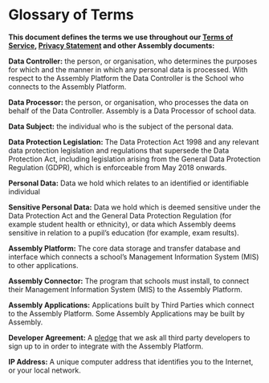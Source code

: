 # Glossary of Terms

__This document defines the terms we use throughout our [Terms of Service](http://assembly.education/terms), [Privacy Statement](http://assembly.education/privacy) and other Assembly documents:__

__Data Controller:__ the person, or organisation, who determines the purposes for which and the manner in which any personal data is processed.  With respect to the Assembly Platform the Data Controller is the School who connects to the Assembly Platform.

__Data Processor:__  the person, or organisation, who processes the data on behalf of the Data Controller.  Assembly is a Data Processor of school data.

__Data Subject:__ the individual who is the subject of the personal data.

__Data Protection Legislation:__ The Data Protection Act 1998 and any relevant data protection legislation and regulations that supersede the Data Protection Act, including legislation arising from the General Data Protection Regulation (GDPR), which is enforceable from May 2018 onwards.

__Personal Data:__ Data we hold which relates to an identified or identifiable individual

__Sensitive Personal Data:__ Data we hold which is deemed sensitive under the Data Protection Act and the General Data Protection Regulation (for example student health or ethnicity), or data which Assembly deems sensitive in relation to a pupil’s education (for example, exam results).

__Assembly Platform:__ The core data storage and transfer database and interface which connects a school’s Management Information System (MIS) to other applications.

__Assembly Connector:__ The program that schools must install, to connect their Management Information System (MIS) to the Assembly Platform.

__Assembly Applications:__ Applications built by Third Parties which connect to the Assembly Platform.  Some Assembly Applications may be built by Assembly.

__Developer Agreement:__ A [pledge](http://assembly.education/developer-agreement) that we ask all third party developers to sign up to in order to integrate with the Assembly Platform.

__IP Address:__ A unique computer address that identifies you to the Internet, or your local network.
